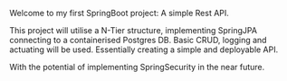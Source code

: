 Welcome to my first SpringBoot project: A simple Rest API.

This project will utilise a N-Tier structure, implementing SpringJPA connecting to a containerised Postgres DB. Basic CRUD, logging and actuating will be used. Essentially creating a simple and deployable API.

With the potential of implementing SpringSecurity in the near future.

